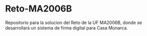 # Reto-MA2006B
Repositorio para la solucion del Reto de la UF MA2006B, donde se desarrollará un sistema de firma digital para Casa Monarca.

